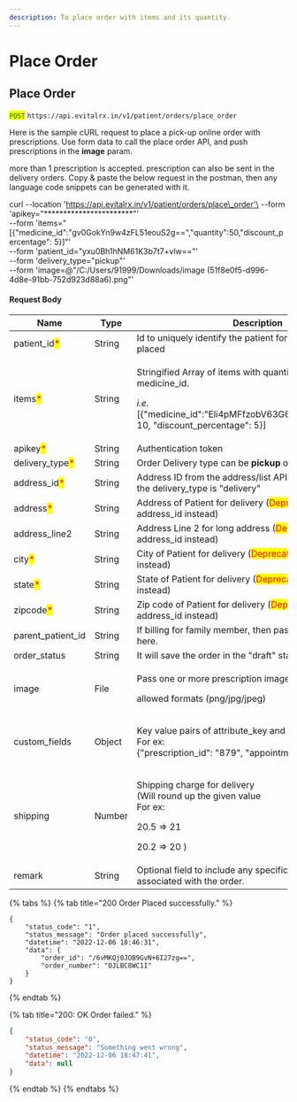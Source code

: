 ```yaml
---
description: To place order with items and its quantity.
---
```


# Place Order

## Place Order

<mark style="color:green;">`POST`</mark> `https://api.evitalrx.in/v1/patient/orders/place_order`

Here is the sample cURL request to place a pick-up online order with prescriptions. Use form data to call the place order API, and push prescriptions in the **image** param.

more than 1 prescription is accepted. prescription can also be sent in the delivery orders. Copy & paste the below request in the postman, then any language code snippets can be generated with it.



curl --location 'https://api.evitalrx.in/v1/patient/orders/place\_order'\
\--form 'apikey="\*\*\*\*\*\*\*\*\*\*\*\*\*\*\*\*\*\*\*\*\*\*\*"'\
\--form 'items="\[{"medicine\_id":"gv0GokYn9w4zFL51eouS2g==","quantity":50,"discount\_percentage": 5}]"'\
\--form 'patient\_id="yxu0Bh1hNM61K3b7t7+vlw=="'\
\--form 'delivery\_type="pickup"'\
\--form 'image=@"/C:/Users/91999/Downloads/image (51f8e0f5-d996-4d8e-91bb-752d923d88a6).png"'



#### Request Body

| Name                                             | Type   | Description                                                                                                                                                                           |
| ------------------------------------------------ | ------ | ------------------------------------------------------------------------------------------------------------------------------------------------------------------------------------- |
| patient\_id<mark style="color:red;">\*</mark>    | String | Id to uniquely identify the patient for whom the order is placed                                                                                                                      |
| items<mark style="color:red;">\*</mark>          | String | <p>Stringified Array of items with quantity (in pills) and medicine_id.</p><p><em>i.e.</em> [{"medicine_id":"Eli4pMFfzobV63G67jtjZw==","quantity": 10, "discount_percentage": 5}]</p> |
| apikey<mark style="color:red;">\*</mark>         | String | Authentication token                                                                                                                                                                  |
| delivery\_type<mark style="color:red;">\*</mark> | String | Order Delivery type can be **pickup** or **delivery**                                                                                                                                 |
| address\_id<mark style="color:red;">\*</mark>    | String | Address ID from the address/list API.  required in case of the delivery\_type is "delivery"                                                                                           |
| address<mark style="color:red;">\*</mark>        | String | Address of Patient for delivery (<mark style="color:red;">Deprecated</mark>: Use address\_id instead)                                                                                 |
| address\_line2                                   | String | Address Line 2 for long address (<mark style="color:red;">Deprecated</mark>: Use address\_id instead)                                                                                 |
| city<mark style="color:red;">\*</mark>           | String | City of Patient for delivery  (<mark style="color:red;">Deprecated</mark>: Use address\_id instead)                                                                                   |
| state<mark style="color:red;">\*</mark>          | String | State of Patient for delivery  (<mark style="color:red;">Deprecated</mark>: Use address\_id instead)                                                                                  |
| zipcode<mark style="color:red;">\*</mark>        | String | Zip code of Patient for delivery  (<mark style="color:red;">Deprecated</mark>: Use address\_id instead)                                                                               |
| parent\_patient\_id                              | String | If billing for family member, then pass parent patient's ID here.                                                                                                                     |
| order\_status                                    | String | It will save the order in the "draft" status.                                                                                                                                         |
| image                                            | File   | <p>Pass one or more prescription images in FormData.</p><p></p><p>allowed formats (png/jpg/jpeg)</p>                                                                                  |
| custom\_fields                                   | Object | <p>Key value pairs of attribute_key and it's value.<br>For ex: <br>{"prescription_id": "879", "appointment_id": "123"}</p>                                                            |
| shipping                                         | Number | <p>Shipping charge for delivery<br>(Will round up the given value<br>For ex: </p><p>20.5 => 21</p><p>20.2 => 20 )</p>                                                                 |
| remark                                           | String | Optional field to include any specific notes or instructions associated with the order.                                                                                               |



{% tabs %}
{% tab title="200 Order Placed successfully." %}
```
{
    "status_code": "1",
    "status_message": "Order placed successfully",
    "datetime": "2022-12-06 18:46:31",
    "data": {
        "order_id": "/6vMKQj0JOB9GvN+6I27zg==",
        "order_number": "OJLBC8WC1I"
    }
}
```
{% endtab %}

{% tab title="200: OK Order failed." %}
```json
{
    "status_code": "0",
    "status_message": "Something went wrong",
    "datetime": "2022-12-06 18:47:41",
    "data": null
}
```
{% endtab %}
{% endtabs %}


